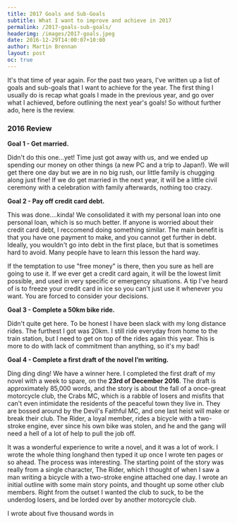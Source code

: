```yaml
---
title: 2017 Goals and Sub-Goals
subtitle: What I want to improve and achieve in 2017
permalink: /2017-goals-sub-goals/
headerimg: /images/2017-goals.jpeg
date: 2016-12-29T14:00:07+10:00
author: Martin Brennan
layout: post
oc: true
---
```


It's that time of year again. For the past two years, I've written up a list of goals and sub-goals that I want to achieve for the year. The first thing I usually do is recap what goals I made in the previous year, and go over what I achieved, before outlining the next year's goals! So without further ado, here is the review.

<!--more-->

### 2016 Review

**Goal 1 - Get married.**

Didn't do this one...yet! Time just got away with us, and we ended up spending our money on other things (a new PC and a trip to Japan!). We will get there one day but we are in no big rush, our little family is chugging along just fine! If we do get married in the next year, it will be a little civil ceremony with a celebration with family afterwards, nothing too crazy.

**Goal 2 - Pay off credit card debt.**

This was done....kinda! We consolidated it with my personal loan into one personal loan, which is so much better. If anyone is worried about their credit card debt, I reccomend doing something similar. The main benefit is that you have one payment to make, and you cannot get further in debt. Ideally, you wouldn't go into debt in the first place, but that is sometimes hard to avoid. Many people have to learn this lesson the hard way.

If the temptation to use "free money" is there, then you sure as hell are going to use it. If we ever get a credit card again, it will be the lowest limit possible, and used in very specific or emergency situations. A tip I've heard of is to freeze your credit card in ice so you can't just use it whenever you want. You are forced to consider your decisions.

**Goal 3 - Complete a 50km bike ride.**

Didn't quite get here. To be honest I have been slack with my long distance rides. The furthest I got was 20km. I still ride everyday from home to the train station, but I need to get on top of the rides again this year. This is more to do with lack of commitment than anything, so it's my bad!

**Goal 4 - Complete a first draft of the novel I’m writing.**

Ding ding ding! We have a winner here. I completed the first draft of my novel with a week to spare, on the **23rd of December 2016**. The draft is approximately 85,000 words, and the story is about the fall of a once-great motorcycle club, the Crabs MC, which is a rabble of losers and misfits that can't even intimidate the residents of the peaceful town they live in. They are bossed around by the Devil's Faithful MC, and one last heist will make or break their club. The Rider, a loyal member, rides a bicycle with a two-stroke engine, ever since his own bike was stolen, and he and the gang will need a hell of a lot of help to pull the job off.

It was a wonderful experience to write a novel, and it was a lot of work. I wrote the whole thing longhand then typed it up once I wrote ten pages or so ahead. The process was interesting. The starting point of the story was really from a single character, The Rider, which I thought of when I saw a man writing a bicycle with a two-stroke engine attached one day. I wrote an initial outline with some main story points, and thought up some other club members. Right from the outset I wanted the club to suck, to be the underdog losers, and be lorded over by another motorcycle club.

I wrote about five thousand words in